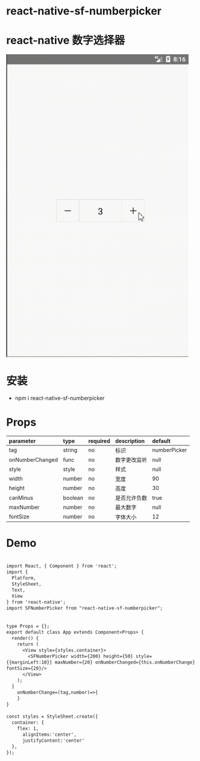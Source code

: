 # react-native-sf-numberpicker

# react-native 数字选择器

![show](./demo.gif)

# 安装
* npm i react-native-sf-numberpicker

# Props
|  parameter  |  type  |  required  |   description  |  default  |
|:-----|:-----|:-----|:-----|:-----|
|tag|string|no|标识|numberPicker|
|onNumberChanged|func|no|数字更改监听|null|
|style|style|no|样式|null|
|width|number|no|宽度|90|
|height|number|no|高度|30|
|canMinus|boolean|no|是否允许负数|true|
|maxNumber|number|no|最大数字|null|
|fontSize|number|no|字体大小|12|


# Demo
```

import React, { Component } from 'react';
import {
  Platform,
  StyleSheet,
  Text,
  View
} from 'react-native';
import SFNumberPicker from "react-native-sf-numberpicker";


type Props = {};
export default class App extends Component<Props> {
  render() {
    return (
      <View style={styles.container}>
        <SFNumberPicker width={200} height={50} style={{marginLeft:10}} maxNumber={20} onNumberChanged={this.onNumberChange} fontSize={20}/>
      </View>
    );
  }
    onNumberChange=(tag,number)=>{
    }
}

const styles = StyleSheet.create({
  container: {
    flex: 1,
      alignItems:'center',
      justifyContent:'center'
  },
});
